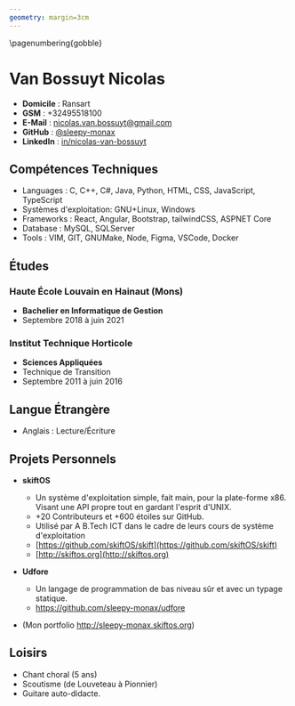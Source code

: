 ```yaml
---
geometry: margin=3cm
---
```


\pagenumbering{gobble}

# Van Bossuyt Nicolas

- **Domicile** : Ransart
- **GSM** : +32495518100
- **E-Mail** : nicolas.van.bossuyt@gmail.com
- **GitHub** : [\@sleepy-monax](https://github.com/sleepy-monax)
- **LinkedIn** : [in/nicolas-van-bossuyt](https://www.linkedin.com/in/nicolas-van-bossuyt/)

## Compétences Techniques

- Languages : C, C++, C#, Java, Python, HTML, CSS, JavaScript, TypeScript
- Systèmes d'exploitation: GNU+Linux, Windows
- Frameworks : React, Angular, Bootstrap, tailwindCSS, ASPNET Core
- Database : MySQL, SQLServer
- Tools : VIM, GIT, GNUMake, Node, Figma, VSCode, Docker

## Études

### Haute École Louvain en Hainaut (Mons)

- **Bachelier en Informatique de Gestion**
- Septembre 2018 à juin 2021

### Institut Technique Horticole

- **Sciences Appliquées**
- Technique de Transition
- Septembre 2011 à juin 2016

## Langue Étrangère

- Anglais : Lecture/Écriture

## Projets Personnels

 - **skiftOS**
    - Un système d'exploitation simple, fait main, pour la plate-forme x86. Visant une API propre tout en gardant l'esprit d'UNIX.
    - +20 Contributeurs et +600 étoiles sur GitHub.
    - Utilisé par A B.Tech ICT dans le cadre de leurs cours de système d'exploitation
    - [https://github.com/skiftOS/skift](https://github.com/skiftOS/skift)
    - [http://skiftos.org](http://skiftos.org)

 - **Udfore**
    - Un langage de programmation de bas niveau sûr et avec un typage statique.
    - https://github.com/sleepy-monax/udfore

- (Mon portfolio http://sleepy-monax.skiftos.org)

## Loisirs

 - Chant choral (5 ans)
 - Scoutisme (de Louveteau à Pionnier)
 - Guitare auto-didacte.
